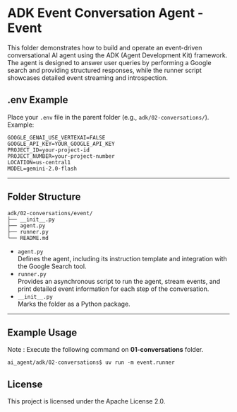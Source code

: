 # ADK Event Conversation Agent - Event

This folder demonstrates how to build and operate an event-driven conversational AI agent using the ADK (Agent Development Kit) framework. The agent is designed to answer user queries by performing a Google search and providing structured responses, while the runner script showcases detailed event streaming and introspection.

## .env Example

Place your `.env` file in the parent folder (e.g., `adk/02-conversations/`). Example:

```
GOOGLE_GENAI_USE_VERTEXAI=FALSE
GOOGLE_API_KEY=YOUR_GOOGLE_API_KEY
PROJECT_ID=your-project-id
PROJECT_NUMBER=your-project-number
LOCATION=us-central1
MODEL=gemini-2.0-flash
```

---

## Folder Structure

```
adk/02-conversations/event/
├── __init__.py
├── agent.py
├── runner.py
└── README.md
```

- `agent.py`  
  Defines the agent, including its instruction template and integration with the Google Search tool.
- `runner.py`  
  Provides an asynchronous script to run the agent, stream events, and print detailed event information for each step of the conversation.
- `__init__.py`  
  Marks the folder as a Python package.

---

## Example Usage
Note : Execute the following command on **01-conversations** folder. 

```
ai_agent/adk/02-conversations$ uv run -m event.runner
```


## License

This project is licensed under the Apache License 2.0.